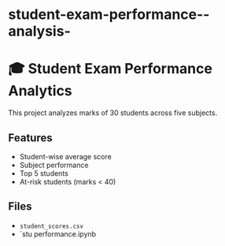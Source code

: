 # student-exam-performance--analysis-
# 🎓 Student Exam Performance Analytics

This project analyzes marks of 30 students across five subjects.

## Features
- Student-wise average score
- Subject performance
- Top 5 students
- At-risk students (marks < 40)

## Files
- `student_scores.csv`
- `stu performance.ipynb
